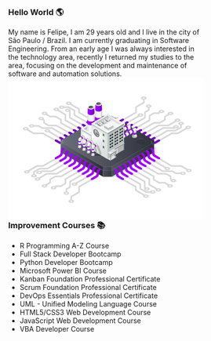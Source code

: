 <h3 align="left">Hello World  🌎</h3>
<p style="width:400px">My name is Felipe, I am 29 years old and I live in the city of São Paulo / Brazil. I am currently graduating in Software Engineering. From an early age I  was always interested in the technology area, recently I returned my studies to the area, focusing on the development and maintenance of software and automation solutions.<br>
<img src="https://raw.githubusercontent.com/FelipeBacelo/felipebacelo/master/FILES/PROCESSOR.png" min-width="440px" max-width="440px" width="440px" align="right" alt="Computador"></img>
</p>

<h3 align="left">Improvement Courses  📚</h3>

* R Programming A-Z Course
* Full Stack Developer Bootcamp
* Python Developer Bootcamp
* Microsoft Power BI Course
* Kanban Foundation Professional Certificate
* Scrum Foundation Professional Certificate
* DevOps Essentials Professional Certificate
* UML - Unified Modeling Language Course
* HTML5/CSS3 Web Development Course
* JavaScript Web Development Course
* VBA Developer Course
